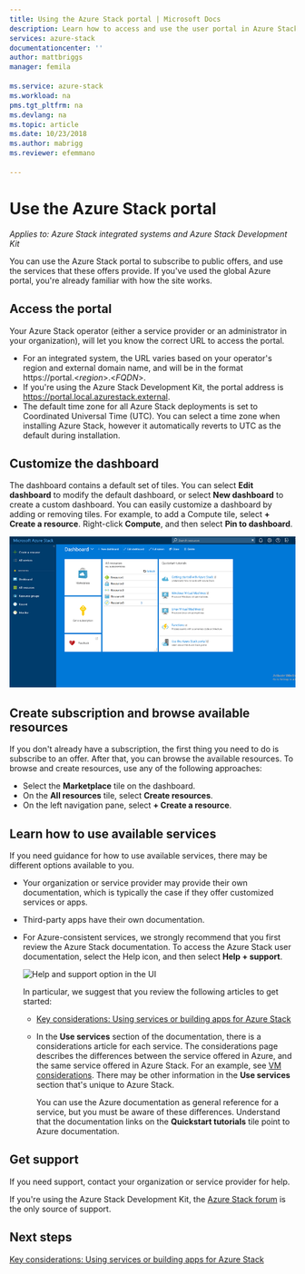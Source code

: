 ```yaml
---
title: Using the Azure Stack portal | Microsoft Docs
description: Learn how to access and use the user portal in Azure Stack.
services: azure-stack
documentationcenter: ''
author: mattbriggs
manager: femila

ms.service: azure-stack
ms.workload: na
pms.tgt_pltfrm: na
ms.devlang: na
ms.topic: article
ms.date: 10/23/2018
ms.author: mabrigg
ms.reviewer: efemmano

---
```

# Use the Azure Stack portal

*Applies to: Azure Stack integrated systems and Azure Stack Development Kit*

You can use the Azure Stack portal to subscribe to public offers, and use the services that these offers provide. If you've used the global Azure portal, you're already familiar with how the site works.

## Access the portal

Your Azure Stack operator (either a service provider or an administrator in your organization), will let you know the correct URL to access the portal.

- For an integrated system, the URL varies based on your operator's region and external domain name, and will be in the format https://portal.&lt;*region*&gt;.&lt;*FQDN*&gt;.
- If you're using the Azure Stack Development Kit, the portal address is https://portal.local.azurestack.external.
- The default time zone for all Azure Stack deployments is set to Coordinated Universal Time (UTC). You can select a time zone when installing Azure Stack, however it automatically reverts to UTC as the default during installation.

## Customize the dashboard

The dashboard contains a default set of tiles. You can select **Edit dashboard** to modify the default dashboard, or select **New dashboard** to create a custom dashboard. You can easily customize a dashboard by adding or removing tiles. For example, to add a Compute tile, select **+ Create a resource**. Right-click **Compute**, and then select **Pin to dashboard**.

![Screen capture of the Azure Stack user portal](media/azure-stack-use-portal/userportal.png)

## Create subscription and browse available resources

If you don't already have a subscription, the first thing you need to do is subscribe to an offer. After that, you can browse the available resources. To browse and create resources, use any of the following approaches:

- Select the **Marketplace** tile on the dashboard.
- On the **All resources** tile, select **Create resources**.
- On the left navigation pane, select **+ Create a resource**.

## Learn how to use available services

If you need guidance for how to use available services, there may be different options available to you.

- Your organization or service provider may provide their own documentation, which is typically the case if they offer customized services or apps.
- Third-party apps have their own documentation.
- For Azure-consistent services, we strongly recommend that you first review the Azure Stack documentation. To access the Azure Stack user documentation, select the Help icon, and then select **Help + support**.

    ![Help and support option in the UI](media/azure-stack-use-portal/HelpAndSupport.png)

    In particular, we suggest that you review the following articles to get started:

    - [Key considerations: Using services or building apps for Azure Stack](azure-stack-considerations.md)
    - In the **Use services** section of the documentation, there is a considerations article for each service. The considerations page describes the differences between the service offered in Azure, and the same service offered in Azure Stack. For an example, see [VM considerations](azure-stack-vm-considerations.md). There may be other information in the **Use services** section that's unique to Azure Stack.

      You can use the Azure documentation as general reference for a service, but you must be aware of these differences. Understand that the documentation links on the **Quickstart tutorials** tile point to Azure documentation.

## Get support

If you need support, contact your organization or service provider for help.

If you're using the Azure Stack Development Kit, the [Azure Stack forum](https://social.msdn.microsoft.com/Forums/azure/home?forum=azurestack) is the only source of support.

## Next steps

[Key considerations: Using services or building apps for Azure Stack](azure-stack-considerations.md)
